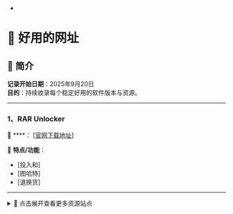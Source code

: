 -
# 🧪 好用的网址

## 📅 简介

**记录开始日期**：2025年9月20日  
**目的**：持续收录每个稳定好用的软件版本与资源。

---

### 1、RAR Unlocker

🔗 ****：  [[官网下载地址](https://ramensoftware.com/rar-unlocker)]


📌 **特点/功能**：  
- [投入和]
- [图哈特]
- [退换货]

---
<details>
<summary>📂 点击展开查看更多资源站点</summary>

  <br>

### 五、软件名称

🔗 **官网下载地址**：  
[在此处添加网址]

📌 **特点/功能**：  
- [功能特点1]
- [功能特点2]
- [功能特点3]

---

</details>
